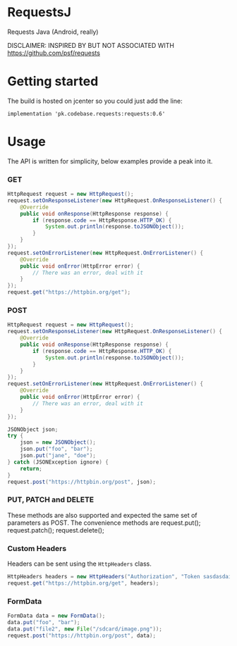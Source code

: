 # RequestsJ
Requests Java (Android, really)

DISCLAIMER: INSPIRED BY BUT NOT ASSOCIATED WITH https://github.com/psf/requests

# Getting started
The build is hosted on jcenter so you could just add the line:

```
implementation 'pk.codebase.requests:requests:0.6'
```

# Usage
The API is written for simplicity, below examples provide a peak into it.

### GET
```java
HttpRequest request = new HttpRequest();
request.setOnResponseListener(new HttpRequest.OnResponseListener() {
    @Override
    public void onResponse(HttpResponse response) {
        if (response.code == HttpResponse.HTTP_OK) {
            System.out.println(response.toJSONObject());
        }
    }
});
request.setOnErrorListener(new HttpRequest.OnErrorListener() {
    @Override
    public void onError(HttpError error) {
        // There was an error, deal with it
    }
});
request.get("https://httpbin.org/get");
```

### POST
```java
HttpRequest request = new HttpRequest();
request.setOnResponseListener(new HttpRequest.OnResponseListener() {
    @Override
    public void onResponse(HttpResponse response) {
        if (response.code == HttpResponse.HTTP_OK) {
            System.out.println(response.toJSONObject());
        }
    }
});
request.setOnErrorListener(new HttpRequest.OnErrorListener() {
    @Override
    public void onError(HttpError error) {
        // There was an error, deal with it
    }
});

JSONObject json;
try {
    json = new JSONObject();
    json.put("foo", "bar");
    json.put("jane", "doe");
} catch (JSONException ignore) {
    return;
}
request.post("https://httpbin.org/post", json);
```
### PUT, PATCH and DELETE
These methods are also supported and expected the same set of parameters as POST. The convenience methods are
request.put();
request.patch();
request.delete();

### Custom Headers
Headers can be sent using the `HttpHeaders` class.
```java
HttpHeaders headers = new HttpHeaders("Authorization", "Token sasdasdai2sadas")
request.get("https://httpbin.org/get", headers);
```
### FormData
```java
FormData data = new FormData();
data.put("foo", "bar");
data.put("file2", new File("/sdcard/image.png"));
request.post("https://httpbin.org/post", data);
```
